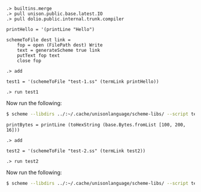 
```ucm:hide
.> builtins.merge
.> pull unison.public.base.latest.IO
.> pull dolio.public.internal.trunk.compiler
```

```unison
printHello = '(printLine "Hello")

schemeToFile dest link = 
	fop = open (FilePath dest) Write
	text = generateScheme true link
	putText fop text
	close fop
```

```ucm:hide
.> add
```

```unison
test1 = '(schemeToFile "test-1.ss" (termLink printHello))
```

```ucm
.> run test1
```

Now run the following:
```bash
$ scheme --libdirs ../:~/.cache/unisonlanguage/scheme-libs/ --script test-1.ss
```

```unison
printBytes = printLine (toHexString (base.Bytes.fromList [100, 200, 16]))
```

```ucm:hide
.> add
```

```unison
test2 = '(schemeToFile "test-2.ss" (termLink test2))
```

```ucm
.> run test2
```

Now run the following:
```bash
$ scheme --libdirs ../:~/.cache/unisonlanguage/scheme-libs/ --script test-2.ss
```


